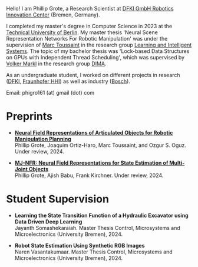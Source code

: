 Hello! I am Phillip Grote, a Research Scientist at [DFKI GmbH Robotics Innovation Center](https://robotik.dfki-bremen.de/de/startseite) (Bremen, Germany).

I completed my master's degree in Computer Science in 2023 at the [Technical University of Berlin](https://www.tu.berlin/).
My master thesis 'Neural Scene Representation Networks For Robotic Manipulation' was under the supervision of [Marc Toussaint](https://www.user.tu-berlin.de/mtoussai/index.html) in the research group [Learning and Intelligent Systems](https://argmin.lis.tu-berlin.de/). The topic of my bachelor thesis was 'Lock-based Data Structures on GPUs with Independent Thread Scheduling', which was supervised by [Volker Markl](https://www.tu.berlin/dima/ueber-uns/prof-dr-volker-markl) in the research group [DIMA](https://www.tu.berlin/dima).

As an undergraduate student, I worked on different projects in research ([DFKI](https://www.dfki.de/web/forschung/forschungsbereiche/intelligente-analytik-fuer-massendaten), [Fraunhofer HHI](https://www.hhi.fraunhofer.de/index.html)) as well as industry ([Bosch](https://www.bosch-digital.com/de/berlin/)).

Email: phigro161 (at) gmail (dot) com

# Preprints
- [**Neural Field Representations of Articulated Objects for Robotic Manipulation Planning**](https://phgrote.github.io/nfr)  
Phillip Grote, Joaquim Ortiz-Haro, Marc Toussaint, and Ozgur S. Oguz. Under review, 2024. 

- [**MJ-NFR: Neural Field Representations for State
Estimation of Multi-Joint Objects**](https://phgrote.github.io/mj-nfr)   
Phillip Grote, Ajish Babu, Frank Kirchner. Under review, 2024.

# Student Supervision
- **Learning the State Transition Function
of a Hydraulic Excavator using Data
Driven Deep Learning**  
Jayanth Somashekaraiah. Master Thesis Control, Microsystems and Microelectronics (University Bremen), 2024.

- **Robot State Estimation Using Synthetic RGB Images**  
Naren Vasantakumaar. Master Thesis Control, Microsystems and Microelectronics (University Bremen), 2024.
